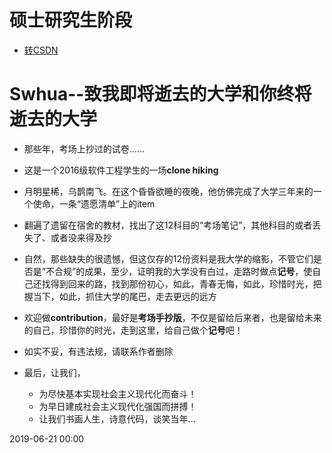 # 硕士研究生阶段
* [转CSDN](https://blog.csdn.net/qq_39536393/article/details/111054763?spm=1001.2014.3001.5501)
# Swhua--致我即将逝去的大学和你终将逝去的大学

* 那些年，考场上抄过的试卷......

* 这是一个2016级软件工程学生的一场**clone hiking**

* 月明星稀，乌鹊南飞。在这个昏昏欲睡的夜晚，他仿佛完成了大学三年来的一个使命，一条“遗愿清单”上的item

* 翻遍了遗留在宿舍的教材，找出了这12科目的“考场笔记”，其他科目的或者丢失了、或者没来得及抄

* 自然，那些缺失的很遗憾，但这仅存的12份资料是我大学的缩影，不管它们是否是“不合规”的成果，至少，证明我的大学没有白过，走路时做点**记号**，使自己还找得到回来的路，找到那份初心，如此，青春无悔，如此，珍惜时光，把握当下，如此，抓住大学的尾巴，走去更远的远方

* 欢迎做**contribution**，最好是**考场手抄版**，不仅是留给后来者，也是留给未来的自己，珍惜你的时光，走到这里，给自己做个**记号**吧！

* 如实不妥，有违法规，请联系作者删除

* 最后，让我们，
	* 为尽快基本实现社会主义现代化而奋斗！
	* 为早日建成社会主义现代化强国而拼搏！
	* 让我们书画人生，诗意代码，谈笑当年...

2019-06-21 00:00
